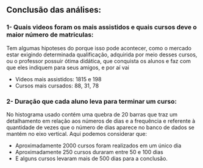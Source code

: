 ## Conclusão das análises:




 ###  1- Quais videos foram os mais assistidos e quais cursos deve o maior número de matriculas:
 
Tem algumas hipoteses do porque isso pode acontecer, como o mercado estar exigindo determinada qualificação, adquirida por meio desses cursos, ou o professor possuir ótima didática, que conquista os alunos e faz com que eles indiquem para seus amigos, e por aí vai

- Videos mais assistidos: 1815 e 198
- Cursos mais cursados: 88, 31, 78 



 ###  2- Duração que cada aluno leva para terminar um curso:
 
No histograma usado contém uma quebra de 20 barras que traz um detalhamento em relação aos números de dias e a frequência e referente à quantidade de vezes que o número de dias aparece no banco de dados se mantém no eixo vertical. Aqui podemos considerar que:

- Aproximadamente 2000 cursos foram  realizados em um único dia
- Aproximadamente  250 cursos duraram entre 50 e 100 dias
 - E alguns cursos levaram mais de 500 dias para a conclusão.
